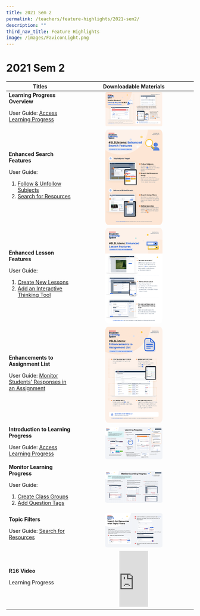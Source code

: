 ```yaml
---
title: 2021 Sem 2
permalink: /teachers/feature-highlights/2021-sem2/
description: ""
third_nav_title: Feature Highlights
image: /images/FaviconLight.png
---
```

<h1>2021 Sem 2</h1>
<table>
<thead>
<tr>
<th style="text-align: center;">Titles</th>
<th style="text-align: center;">Downloadable Materials</th>
</tr>
</thead>
<tbody>
<tr>
<td style="text-align: left;">
<strong>Learning Progress Overview</strong><br>
<p>User Guide: <a target="_blank" href="teacher-user-guide/track-progress/access-learning-progress/">Access Learning Progress</a></p>
</td>
<td style="text-align: center;">
<a target="_blank" href="/files/Marcomms/Feature%20Highlights/Posters/R16/(1 of 4) Teachers_ Learning Progress.pdf">
<img style="width: 50%;" alt="Learning Progress Overview" src="/images/2Teacher/Marcomms/Feature%20Highlights/R16%20(1_4)%20Teachers_ Learning Progress.png">
</a>
</td>
</tr>
<tr>
<td style="text-align: left;">
<strong>Enhanced Search Features</strong>
<p>User Guide:
</p><ol><li><a target="_blank" href="/teacher-user-guide/discover/follow-and-unfollow-subjects/">Follow &amp; Unfollow Subjects</a>
</li><li><a target="_blank" href="/teacher-user-guide/discover/search-for-resources/">Search for Resources</a></li></ol><p></p>
</td>
<td style="text-align: center;">
<a target="_blank" href="/files/Posters/R16/(2 of 4) Teachers_Enhanced Search Features.pdf">
<img style="width: 50%;" alt="Enhanced Search Features" src="/images/2Teacher/Marcomms/Feature%20Highlights/R16%20(2_4) Teachers_Enhanced Search Features.png">
</a>
</td>
</tr>
<tr>
<td style="text-align: left;">
<strong>Enhanced Lesson Features</strong>
<p>User Guide:<br>
</p><ol><li><a target="_blank" href="/teacher-user-guide/author/create-new-lessons/">Create New Lessons</a><br>
</li><li><a target="_blank" href="/teacher-user-guide/collaborate/add-an-interactive-thinking-tool/">Add an Interactive Thinking Tool</a></li></ol><p></p>
</td>
<td style="text-align: center;">
<a target="_blank" href="/files/Marcomms/Feature%20Highlights/Posters/R16/(3 of 4) Teachers_Enhanced Lesson Features.pdf">
<img style="width: 50%;" alt="Enhanced Lesson Features" src="/images/2Teacher/Marcomms/Feature%20Highlights/R16%20(3_4) Teachers_Enhanced Lesson Features.png">
</a>
</td>
</tr>
<tr>
<td style="text-align: left;">
<strong>Enhancements to Assignment List</strong>
<p>User Guide: <a target="_blank" href="/teacher-user-guide/assess/monitor-students-responses-in-an-assignment/">Monitor Students' Responses in an Assignment</a></p>
</td>
<td style="text-align: center;">
<a target="_blank" href="/files/Marcomms/Feature%20Highlights/Posters/R16/(4 of 4) Teachers_Enhanced Assignment List.pdf">
<img style="width: 50%;" alt="Enhancements to Assignment List" src="/images/2Teacher/Marcomms/Feature%20Highlights/R16%20(4_4) Teachers_Enhanced Assignment List.png">
</a>
</td>
</tr>
<tr>
<td style="text-align: left;">
<strong>Introduction to Learning Progress</strong><br>
<p>User Guide: <a target="_blank" href="teacher-user-guide/track-progress/access-learning-progress/">Access Learning Progress</a></p>
</td>
<td style="text-align: center;">
<a target="_blank" href="/files/Posters/R16/Intro to Learning Progress &nbsp;(Teacher Primer 1).pdf">
<img style="width: 50%;" alt="Introduction to Learning Progress" src="/images/2Teacher/Marcomms/Feature%20Highlights/R16%20Intro to Learning Progress%20%20(Teacher Primer 1).png">
</a>
</td>
</tr>
<tr>
<td style="text-align: left;">
<strong>Monitor Learning Progress</strong><br>
<p>User Guide:
</p><ol><li><a target="_blank" href="/teacher-user-guide/organise/create-class-groups/">Create Class Groups</a></li>
<li><a target="_blank" href="/teacher-user-guide/author/add-question-tags/">Add Question Tags</a></li></ol><p></p>
</td>
<td style="text-align: center;">
<a target="_blank" href="/files/Marcomms/Feature%20Highlights/Monitor Learning Progress (Teacher Primer 2).pdf">
<img style="width: 50%;" alt="Monitor Learning Progress" src="/images//2Teacher/Marcomms/Feature%20Highlights/R16%20Monitor Learning Progress (Teacher Primer 2).png">
</a>
</td>
</tr>
<tr>
<td style="text-align: left;">
<strong>Topic Filters</strong><br>
<p>User Guide:
<a target="_blank" href="/teacher-user-guide/discover/search-for-resources/">Search for Resources</a></p>
</td>
<td style="text-align: center;">
<a target="_blank" href="/files/Marcomms/Feature%20Highlights/Topic Filters (Teacher Primer 3).pdf">
<img style="width: 50%;" alt="Topic Filters" src="/images/2Teacher/Marcomms/Feature%20Highlights/R16%20Topic Filters (Teacher Primer 3).png">
</a>
</td>
</tr>
<tr>
<td style="text-align: left;">
<strong>R16 Video</strong>
<p>Learning Progress</p>
</td>
<td style="text-align: center;">
<div class="bp-youtube">
<iframe allowfullscreen="" allow="accelerometer; autoplay; clipboard-write; encrypted-media; gyroscope; picture-in-picture; web-share" frameborder="0" title="SLS R19 - Search for Resources" src="https://www.youtube.com/embed/Gmu8X19xRXA?list=PLQxzGTcC-xNUWDHiwCmHgBGMSnuKtoEiT" height="25%" width="25%"></iframe>
</div>
</td>
</tr>
</tbody>
</table>
<style>
img {
border-radius: 5%
}
</style>